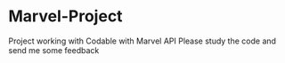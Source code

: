# Marvel-Project
Project working with Codable with Marvel API
Please study the code and send me some feedback
